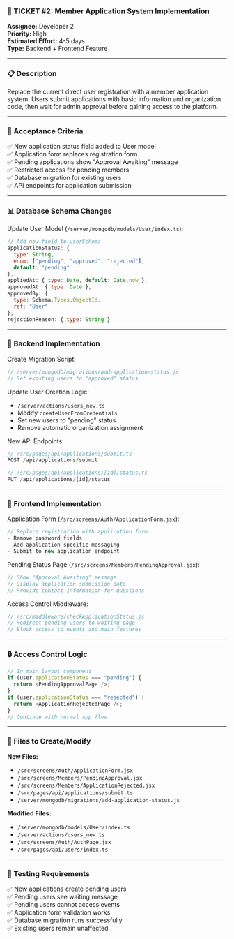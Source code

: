 ### 🎫 TICKET #2: Member Application System Implementation

**Assignee:** Developer 2  
**Priority:** High  
**Estimated Effort:** 4-5 days  
**Type:** Backend + Frontend Feature  

---  

### 📋 Description  
Replace the current direct user registration with a member application system. Users submit applications with basic information and organization code, then wait for admin approval before gaining access to the platform.  

---  

### 🎯 Acceptance Criteria  
✅ New application status field added to User model  
✅ Application form replaces registration form  
✅ Pending applications show "Approval Awaiting" message  
✅ Restricted access for pending members  
✅ Database migration for existing users  
✅ API endpoints for application submission  

---  

### 📊 Database Schema Changes  
Update User Model (`/server/mongodb/models/User/index.ts`):
```javascript
// Add new field to userSchema
applicationStatus: {
  type: String,
  enum: ["pending", "approved", "rejected"],
  default: "pending"
},
appliedAt: { type: Date, default: Date.now },
approvedAt: { type: Date },
approvedBy: { 
  type: Schema.Types.ObjectId, 
  ref: "User" 
},
rejectionReason: { type: String }
```

---  

### 🔧 Backend Implementation  
Create Migration Script:
```javascript
// /server/mongodb/migrations/add-application-status.js
// Set existing users to "approved" status
```

Update User Creation Logic:
- `/server/actions/users_new.ts`
- Modify `createUserFromCredentials`
- Set new users to "pending" status
- Remove automatic organization assignment

New API Endpoints:
```javascript
// /src/pages/api/applications/submit.ts
POST /api/applications/submit

// /src/pages/api/applications/[id]/status.ts  
PUT /api/applications/[id]/status
```

---  

### 🎨 Frontend Implementation  
Application Form (`/src/screens/Auth/ApplicationForm.jsx`):
```jsx
// Replace registration with application form
- Remove password fields
- Add application-specific messaging
- Submit to new application endpoint
```

Pending Status Page (`/src/screens/Members/PendingApproval.jsx`):
```jsx
// Show "Approval Awaiting" message
// Display application submission date
// Provide contact information for questions
```

Access Control Middleware:
```javascript
// /src/middleware/checkApplicationStatus.js
// Redirect pending users to waiting page
// Block access to events and main features
```

---  

### 🔒 Access Control Logic  
```javascript
// In main layout component
if (user.applicationStatus === "pending") {
  return <PendingApprovalPage />;
}
if (user.applicationStatus === "rejected") {
  return <ApplicationRejectedPage />;
}
// Continue with normal app flow
```

---  

### 📁 Files to Create/Modify  
**New Files:**  
- `/src/screens/Auth/ApplicationForm.jsx`  
- `/src/screens/Members/PendingApproval.jsx`  
- `/src/screens/Members/ApplicationRejected.jsx`  
- `/src/pages/api/applications/submit.ts`  
- `/server/mongodb/migrations/add-application-status.js`  

**Modified Files:**  
- `/server/mongodb/models/User/index.ts`  
- `/server/actions/users_new.ts`  
- `/src/screens/Auth/AuthPage.jsx`  
- `/src/pages/api/users/index.ts`  

---  

### 🧪 Testing Requirements  
✅ New applications create pending users  
✅ Pending users see waiting message  
✅ Pending users cannot access events  
✅ Application form validation works  
✅ Database migration runs successfully  
✅ Existing users remain unaffected  
